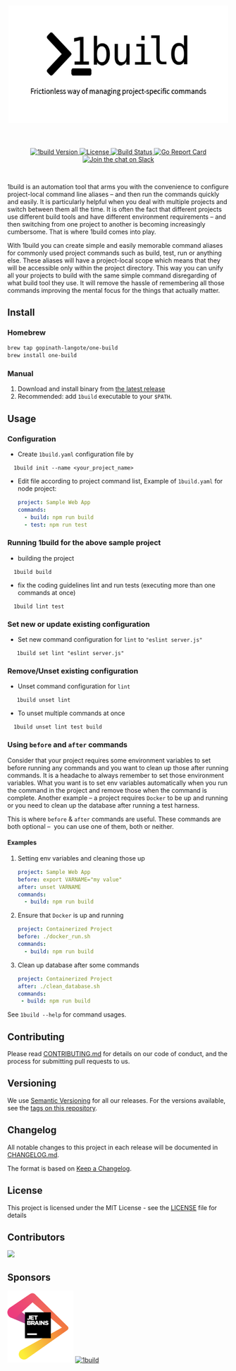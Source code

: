 <h1 align="center">
  <br>
  <a href="https://github.com/gopinath-langote/1build">
    <img src="https://github.com/gopinath-langote/1build/blob/master/docs/assets/1build-logo.png?raw=true" alt="1build" width="500"></a>
  <br>
</h1>

<br>

<p align="center">
  <a href="https://github.com/gopinath-langote/1build/releases/latest">
    <img src="https://img.shields.io/github/release/gopinath-langote/1build?label=version" alt="1build Version">
  </a>
  <a href="https://github.com/gopinath-langote/1build/blob/master/LICENSE">
    <img src="https://img.shields.io/github/license/gopinath-langote/1build" alt="License">
  </a>
  <a href="https://travis-ci.org/gopinath-langote/1build">
      <img src="https://travis-ci.org/gopinath-langote/1build.svg?branch=master" alt="Build Status">
  </a>
  <a href="https://goreportcard.com/report/github.com/gopinath-langote/1build">
        <img src="https://goreportcard.com/badge/github.com/gopinath-langote/1build" alt="Go Report Card">
    </a>
  <a href="https://join.slack.com/t/1buildteam/shared_invite/enQtNzM4OTY5NzMyNzU1LWFmY2I1NjY0MTQyMGFiZTNkN2IwMTRjNjhkYzgxMjY4ZDAwY2JjYWI5NTg4NTllYmEyM2FjN2M0OTNjNDJhNTU">
          <img src="https://img.shields.io/badge/slack-@1buildteam-yellow.svg?logo=slack" alt="Join the chat on Slack">
      </a>  
</p>

<br>

1build is an automation tool that arms you with the convenience to configure project-local command line aliases – and then
run the commands quickly and easily. It is particularly helpful when you deal with multiple projects and switch between
them all the time. It is often the fact that different projects use different build tools and have different environment
requirements – and then switching from one project to another is becoming increasingly cumbersome. That is where 1build comes
into play.

With 1build you can create simple and easily memorable command aliases for commonly used project commands such as build,
test, run or anything else. These aliases will have a project-local scope which means that they will be accessible only
within the project directory. This way you can unify all your projects to build with the same simple command disregarding
of what build tool they use. It will remove the hassle of remembering all those commands improving the mental focus for
the things that actually matter.

## Install

### Homebrew

```bash
brew tap gopinath-langote/one-build
brew install one-build
```

### Manual

1.  Download and install binary from [the latest release](https://github.com/gopinath-langote/1build/releases/latest)
2.  Recommended: add `1build` executable to your `$PATH`.

## Usage

### Configuration
-   Create `1build.yaml` configuration file by 
```console
  1build init --name <your_project_name>
  ```

-   Edit file according to project command list, Example of `1build.yaml` for node project:
    ```yaml
    project: Sample Web App
    commands:
      - build: npm run build
      - test: npm run test
    ```

### Running 1build for the above sample project

-   building the project
```console
  1build build
  ```

-   fix the coding guidelines lint and run tests (executing more than one commands at once)
```console
  1build lint test
  ```

### Set new or update existing configuration

-   Set new command configuration for `lint` to `"eslint server.js"`
```console
   1build set lint "eslint server.js"
   ```
### Remove/Unset existing configuration

-   Unset command configuration for `lint`
```console
   1build unset lint
   ```

-   To unset multiple commands at once
```console
  1build unset lint test build
  ```

### Using `before` and `after` commands
Consider that your project requires some environment variables to set before running any 
commands and you want to clean up those after running commands. It is a headache to always
remember to set those environment variables. What you want is to set env variables automatically 
when you run the command in the project and remove those when the command is complete. 
Another example – a project requires `Docker` to be up
and running or you need to clean up the database after running a test harness.

This is where `before` & `after` commands are useful. These commands are both optional – 
you can use one of them, both or neither.

#### Examples
1.  Setting env variables and cleaning those up
    ```yaml
    project: Sample Web App
    before: export VARNAME="my value"
    after: unset VARNAME
    commands:
      - build: npm run build
    ```

2.  Ensure that `Docker` is up and running
    ```yaml
    project: Containerized Project
    before: ./docker_run.sh
    commands:
      - build: npm run build
    ```

3.  Clean up database after some commands
     ```yaml
    project: Containerized Project
    after: ./clean_database.sh
    commands:
      - build: npm run build
    ```

See `1build --help` for command usages.

## Contributing

Please read [CONTRIBUTING.md](https://github.com/gopinath-langote/1build/blob/master/CONTRIBUTING.md) for details on our code of conduct, and the process for submitting pull requests to us.

## Versioning

We use [Semantic Versioning](http://semver.org/) for all our releases. For the versions available, see the [tags on this repository](https://github.com/gopinath-langote/1build/tags).

## Changelog
All notable changes to this project in each release will be documented in [CHANGELOG.md](https://github.com/gopinath-langote/1build/blob/master/docs/CHANGELOG.md).

The format is based on [Keep a Changelog](https://keepachangelog.com/en/1.0.0/).

## License

This project is licensed under the MIT License - see the [LICENSE](LICENSE) file for details

## Contributors

<a href="https://github.com/gopinath-langote/1build/graphs/contributors">
  <img src="https://contributors-img.firebaseapp.com/image?repo=gopinath-langote/1build" />
</a>

## Sponsors

<a href="https://www.jetbrains.com/?from=github.com/gopinath-langote/1build">
    <img src="https://github.com/gopinath-langote/1build/blob/master/docs/assets/jetbrains.png?raw=true" alt="1build" width="150"></a>
<a href="https://www.1password.com/?from=github.com/gopinath-langote/1build">
    <img src="https://github.com/gopinath-langote/1build/blob/master/docs/assets/1password.png?raw=true" alt="1build" width="300"></a>
 

